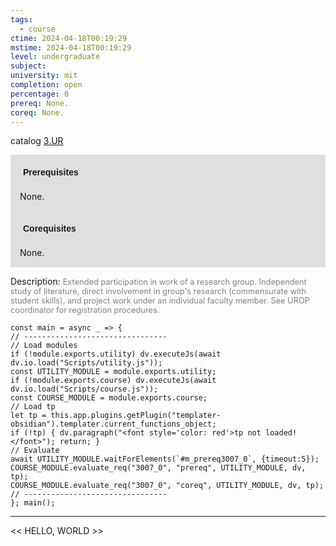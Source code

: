 ```yaml
---
tags:
  - course
ctime: 2024-04-18T00:19:29
mstime: 2024-04-18T00:19:29
level: undergraduate
subject: 
university: mit
completion: open
percentage: 0
prereq: None.
coreq: None.
---
```


catalog [3.UR](http://student.mit.edu/catalog/m3b.html#3.UR)

<span style="display: block; padding: 15px; background-color: rgb(100, 100, 100, 0.2);"><font id="m_prereq3007_0" style="display: block; font-family: Arial, sans-serif; font-weight: bold; padding: 5px">Prerequisites</font><br><span id="prereq3007_0">None.</span></span>
<span style="display: block; padding: 15px; background-color: rgb(100, 100, 100, 0.2);"><font id="m_coreq3007_0" style="display: block; font-family: Arial, sans-serif; font-weight: bold; padding: 5px">Corequisites</font><br><span id="coreq3007_0">None.</span></span>

<font style="">Description:</font>
<font style="color: grey; font-size: 0.8rem;">Extended participation in work of a research group. Independent study of literature, direct involvement in group's research (commensurate with student skills), and project work under an individual faculty member. See UROP coordinator for registration procedures.</font>

```dataviewjs
const main = async _ => {
// --------------------------------
// Load modules
if (!module.exports.utility) dv.executeJs(await dv.io.load("Scripts/utility.js"));
const UTILITY_MODULE = module.exports.utility;
if (!module.exports.course) dv.executeJs(await dv.io.load("Scripts/course.js"));
const COURSE_MODULE = module.exports.course;
// Load tp
let tp = this.app.plugins.getPlugin("templater-obsidian").templater.current_functions_object;
if (!tp) { dv.paragraph("<font style='color: red'>tp not loaded!</font>"); return; }
// Evaluate
await UTILITY_MODULE.waitForElements(`#m_prereq3007_0`, {timeout:5});
COURSE_MODULE.evaluate_req("3007_0", "prereq", UTILITY_MODULE, dv, tp);
COURSE_MODULE.evaluate_req("3007_0", "coreq", UTILITY_MODULE, dv, tp);
// --------------------------------
}; main();
```

---

<< HELLO, WORLD >>
